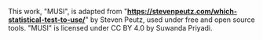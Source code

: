 This work, "MUSI", is adapted from "**https://stevenpeutz.com/which-statistical-test-to-use/**" by Steven Peutz, used under free and open source tools. "MUSI" is licensed under CC BY 4.0 by Suwanda Priyadi.